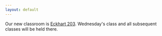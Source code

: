 ```yaml
---
layout: default
---
```


Our new classroom is [Eckhart 203](https://maps.uchicago.edu/?location=Eckhart+Hall). Wednesday's class and all subsequent classes will be held there.
